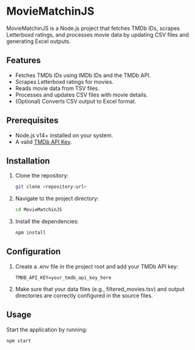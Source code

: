 # MovieMatchinJS

MovieMatchinJS is a Node.js project that fetches TMDb IDs, scrapes Letterboxd ratings, and processes movie data by updating CSV files and generating Excel outputs.

## Features

- Fetches TMDb IDs using IMDb IDs and the TMDb API.
- Scrapes Letterboxd ratings for movies.
- Reads movie data from TSV files.
- Processes and updates CSV files with movie details.
- (Optional) Converts CSV output to Excel format.

## Prerequisites

- Node.js v14+ installed on your system.
- A valid [TMDb API Key](https://www.themoviedb.org/documentation/api).

## Installation

1. Clone the repository:
    ```bash
    git clone <repository-url>
    ```
2. Navigate to the project directory:
    ```bash
    cd MovieMatchinJS
    ```
3. Install the dependencies:
    ```bash
    npm install
    ```

## Configuration

1. Create a .env file in the project root and add your TMDb API key:
    ```env
    TMDB_API_KEY=your_tmdb_api_key_here
    ```
2. Make sure that your data files (e.g., filtered_movies.tsv) and output directories are correctly configured in the source files.

## Usage

Start the application by running:
```bash
npm start